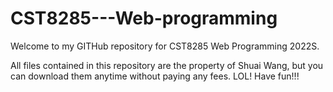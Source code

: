 # CST8285---Web-programming

Welcome to my GITHub repository for CST8285 Web Programming 2022S.

All files contained in this repository are the property of Shuai Wang, but you can download them anytime without paying any fees. LOL! Have fun!!!
